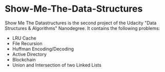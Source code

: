 # Show-Me-The-Data-Structures

Show Me The Datastructures is the second project of the Udacity "Data Structures & Algorithms" Nanodegree. It contains the following problems:
- LRU Cache
- File Recursion
- Huffman Encoding/Decoding
- Active Directory
- Blockchain
- Union and Intersection of two Linked Lists